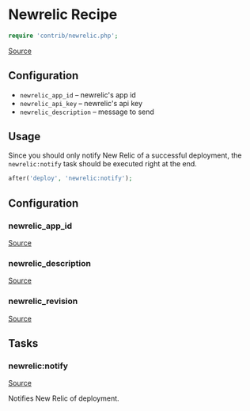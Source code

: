 <!-- DO NOT EDIT THIS FILE! -->
<!-- Instead edit contrib/newrelic.php -->
<!-- Then run bin/docgen -->

# Newrelic Recipe

```php
require 'contrib/newrelic.php';
```

[Source](/contrib/newrelic.php)



## Configuration

- `newrelic_app_id` – newrelic's app id
- `newrelic_api_key` – newrelic's api key
- `newrelic_description` – message to send

## Usage

Since you should only notify New Relic of a successful deployment, the `newrelic:notify` task should be executed right at the end.

```php
after('deploy', 'newrelic:notify');
```



## Configuration
### newrelic_app_id
[Source](https://github.com/deployphp/deployer/blob/master/contrib/newrelic.php#L22)





### newrelic_description
[Source](https://github.com/deployphp/deployer/blob/master/contrib/newrelic.php#L26)





### newrelic_revision
[Source](https://github.com/deployphp/deployer/blob/master/contrib/newrelic.php#L30)






## Tasks

### newrelic:notify
[Source](https://github.com/deployphp/deployer/blob/master/contrib/newrelic.php#L35)

Notifies New Relic of deployment.




